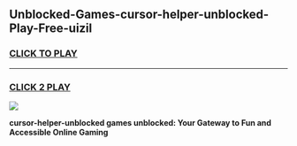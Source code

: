 
## Unblocked-Games-cursor-helper-unblocked-Play-Free-uizil
<h3>
<a href="https://premium76.site?title=cursor-helper-unblocked&ref=18A1">CLICK TO PLAY</a></h3>
<hr>

<h3>
<a href="https://premium76.site?title=cursor-helper-unblocked&ref=18A1">CLICK 2 PLAY</a>
  
</h3>

<a href="https://premium76.site?title=cursor-helper-unblocked&ref=18A1"><img src="https://clearcache.store/games.png"></a>


**cursor-helper-unblocked games unblocked: Your Gateway to Fun and Accessible Online Gaming**
